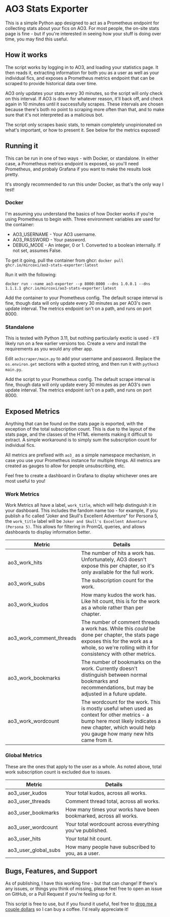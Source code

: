 # AO3 Stats Exporter

This is a simple Python app designed to act as a Prometheus endpoint for collecting stats about your fics on AO3. For most people, the on-site stats page is fine - but if you're interested in seeing how your stuff is doing over time, you may find this useful.

## How it works

The script works by logging in to AO3, and loading your statistics page. It then reads it, extracting information for both you as a user as well as your individual fics, and exposes a Prometheus metrics endpoint that can be scraped to provide historical data over time. 

AO3 only updates your stats every 30 minutes, so the script will only check on this interval. If AO3 is down for whatever reason, it'll back off, and check again in 10 minutes until it successfully scrapes. These intervals are chosen because there's both no point to scraping more often than that, and to make sure that it's not interpreted as a malicious bot.

The script only scrapes basic stats, to remain completely unopinionated on what's important, or how to present it. See below for the metrics exposed!

## Running it

This can be run in one of two ways - with Docker, or standalone. In either case, a Prometheus metrics endpoint is exposed, so you'll need Prometheus, and probaly Grafana if you want to make the results look pretty. 

It's strongly recommended to run this under Docker, as that's the only way I test! 

### Docker

I'm assuming you understand the basics of how Docker works if you're using Prometheus to begin with. Three environment variables are used for the container:

- AO3_USERNAME - Your AO3 username. 
- AO3_PASSWORD - Your password.
- DEBUG_MODE - An integer, 0 or 1. Converted to a boolean internally. If not set, assumes False.

To get it going, pull the container from ghcr:
`docker pull ghcr.io/mircoxi/ao3-stats-exporter:latest`

Run it with the following:

`docker run --name ao3-exporter --p 8000:8000 --dns 1.0.0.1 --dns 1.1.1.1 ghcr.io/mircoxi/ao3-stats-exporter:latest`

Add the container to your Prometheus config. The default scrape interval is fine, though data will only update every 30 minutes as per AO3's own update interval. The metrics endpoint isn't on a path, and runs on port 8000.

### Standalone

This is tested with Python 3.11, but nothing particularly exotic is used - it'll likely run on a few earlier versions too. Create a venv and install the requirements as you would any other app. 

Edit `ao3scraper/main.py` to add your username and password. Replace the `os.environ.get` sections with a quoted string, and then run it with `python3 main.py`.

Add the script to your Prometheus config. The default scrape interval is fine, though data will only update every 30 minutes as per AO3's own update interval. The metrics endpoint isn't on a path, and runs on port 8000.

## Exposed Metrics

Anything that can be found on the stats page is exported, with the exception of the total subscription count. This is due to the layout of the stats page, and the classes of the HTML elements making it difficult to extract. A simple workaround is to simply sum the subscription count for individual fics. 

All metrics are prefixed with `ao3_` as a simple namespace mechanism, in case you use your Prometheus instance for multiple things.  All metrics are created as gauges to allow for people unsubscribing, etc. 

Feel free to create a dashboard in Grafana to display whichever ones are most useful to you! 

### Work Metrics

Work Metrics all have a label, `work_title`, which will help distinguish it in your dashboard. This includes the fandom name too - for example, if you publish a fic called "Joker and Skull's Excellent Adventure" for Persona 5, the `work_title` label will be `Joker and Skull's Excellent Adventure (Persona 5)`. This allows for filtering in PromQL queries, and allows dashboards to display information better.

| Metric        | Details       |
| ------------- | ------------- |
| ao3_work_hits  | The number of hits a work has. Unfortunately, AO3 doesn't expose this per chapter, so it's only available for the full work.  |
| ao3_work_subs  | The subscription count for the work.  |
| ao3_work_kudos | How many kudos the work has. Like hit count, this is for the work as a whole rather than per chapter. |
| ao3_work_comment_threads | The number of comment threads a work has. While this *could* be done per chapter, the stats page exposes this for the work as a whole, so we're rolling with it for consistency with other metrics. |
| ao3_work_bookmarks | The number of bookmarks on the work. Currently doesn't distinguish between normal bookmarks and recommendations, but may be adjusted in a future update. |
| ao3_work_wordcount | The wordcount for the work. This is mostly useful when used as context for other metrics - a bump here most likely indicates a new chapter, which would help you gauge how many new hits came from it.

### Global Metrics

These are the ones that apply to the user as a whole. As noted above, total work subscription count is excluded due to issues.

| Metric     | Details     |
| ---------- | ----------- | 
| ao3_user_kudos | Your total kudos, across all works. |
| ao3_user_threads | Comment thread total, across all works. |
| ao3_user_bookmarks | How many times your works have been bookmarked, across all works. | 
| ao3_user_wordcount | Your total wordcount across everything you've published. |
| ao3_user_hits | Your total hit count. |
| ao3_user_global_subs | How many people have subscribed to you, as a user. |


## Bugs, Features, and Support

As of publishing, I have this working fine - but that can change! If there's any issues, or things you think of missing, please feel free to open an issue on GitHub, or a Pull Request if you're feeling up for it. 

This script is free to use, but if you found it useful, feel free to [drop me a couple dollars](https://patreon.com/mircoxi) so I can buy a coffee. I'd really appreciate it! 
